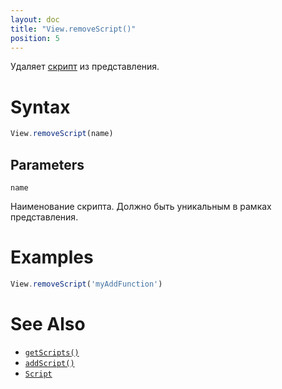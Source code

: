 ```yaml
---
layout: doc
title: "View.removeScript()"
position: 5
---
```


Удаляет [скрипт](../../Script/) из представления.

# Syntax

```js
View.removeScript(name)
```

## Parameters

`name`

Наименование скрипта. Должно быть уникальным в рамках представления.

# Examples

```js
View.removeScript('myAddFunction')
```

# See Also

* [`getScripts()`](../View.getScripts/)
* [`addScript()`](../View.addScript/)
* [`Script`](../../Script/)
